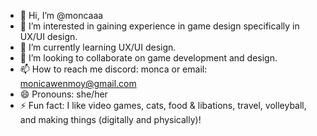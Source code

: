 - 👋 Hi, I’m @moncaaa
- 👀 I’m interested in gaining experience in game design specifically in UX/UI design.
- 🌱 I’m currently learning UX/UI design.
- 💞️ I’m looking to collaborate on game development and design.
- 📫 How to reach me discord: monca or email: monicawenmoy@gmail.com
- 😄 Pronouns: she/her
- ⚡ Fun fact: I like video games, cats, food & libations, travel, volleyball, and making things (digitally and physically)!

<!---
moncaaa/moncaaa is a ✨ special ✨ repository because its `README.md` (this file) appears on your GitHub profile.
You can click the Preview link to take a look at your changes.
--->
